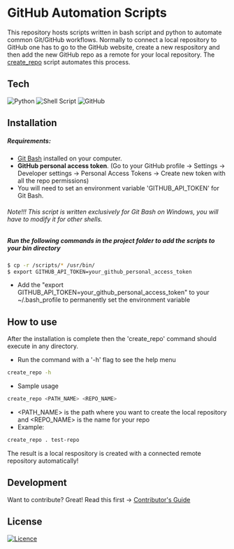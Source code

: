 # GitHub Automation Scripts

This repository hosts scripts written in bash script and python to automate common Git/GitHub workflows. Normally to connect a local repository to GitHub one has to go to the GitHub website, create a new respository and then add the new GitHub repo as a remote for your local repository. The [create_repo](scripts/create_repo) script automates this process.

## Tech
![Python](https://img.shields.io/badge/python-3670A0?style=for-the-badge&logo=python&logoColor=ffdd54) ![Shell Script](https://img.shields.io/badge/shell_script-%23121011.svg?style=for-the-badge&logo=gnu-bash&logoColor=white) ![GitHub](https://img.shields.io/badge/github-%23121011.svg?style=for-the-badge&logo=github&logoColor=white)

## Installation
##### Requirements:
- [Git Bash](https://git-scm.com/downloads) installed on your computer.
- **GitHub personal access token**. (Go to your GitHub profile -> Settings -> Developer settings -> Personal Access Tokens -> Create new token with all the repo permissions)
- You will need to set an environment variable 'GITHUB_API_TOKEN' for Git Bash.

###### Note!!! This script is written exclusively for Git Bash on Windows, you will have to modify it for other shells.

##### Run the following commands in the project folder to add the scripts to your bin directory
```sh
$ cp -r /scripts/* /usr/bin/
$ export GITHUB_API_TOKEN=your_github_personal_access_token
```
- Add the "export GITHUB_API_TOKEN=your_github_personal_access_token" to your ~/.bash_profile to permanently set the environment variable

## How to use
After the installation is complete then the 'create_repo' command should execute in any directory.

- Run the command with a '-h' flag to see the help menu
```sh
create_repo -h
```
- Sample usage
```sh
create_repo <PATH_NAME> <REPO_NAME>
```
- <PATH_NAME> is the path where you want to create the local repository and <REPO_NAME> is the name for your repo
- Example:
```sh
create_repo . test-repo
```
The result is a local respository is created with a connected remote repository automatically!


## Development
Want to contribute? Great!
Read this first -> [Contributor's Guide](CONTRIBUTING.md)


## License

[![Licence](https://img.shields.io/github/license/Ileriayo/markdown-badges?style=for-the-badge)](LICENSE)
